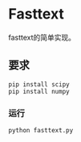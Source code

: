 # Fasttext

fasttext的简单实现。

## 要求

```
pip install scipy
pip install numpy
```

### 运行

`python fasttext.py`


